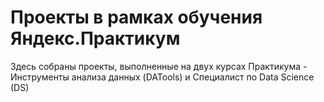 # Проекты в рамках обучения Яндекс.Практикум
Здесь собраны проекты,  выполненные на двух курсах Практикума - Инструменты анализа данных (DATools) и Специалист по Data Science (DS)
